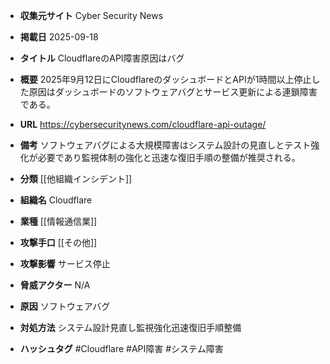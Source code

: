 - **収集元サイト**
Cyber Security News

- **掲載日**
2025-09-18

- **タイトル**
CloudflareのAPI障害原因はバグ

- **概要**
2025年9月12日にCloudflareのダッシュボードとAPIが1時間以上停止した原因はダッシュボードのソフトウェアバグとサービス更新による連鎖障害である。

- **URL**
https://cybersecuritynews.com/cloudflare-api-outage/

- **備考**
ソフトウェアバグによる大規模障害はシステム設計の見直しとテスト強化が必要であり監視体制の強化と迅速な復旧手順の整備が推奨される。

- **分類**
[[他組織インシデント]]

- **組織名**
Cloudflare

- **業種**
[[情報通信業]]

- **攻撃手口**
[[その他]]

- **攻撃影響**
サービス停止

- **脅威アクター**
N/A

- **原因**
ソフトウェアバグ

- **対処方法**
システム設計見直し監視強化迅速復旧手順整備

- **ハッシュタグ**
#Cloudflare #API障害 #システム障害
